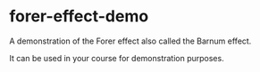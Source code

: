 # forer-effect-demo
A demonstration of the Forer effect also called the Barnum effect.


It can be used in your course for demonstration purposes. 
